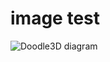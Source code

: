 # image test

![Doodle3D diagram](https://cloud.githubusercontent.com/assets/156066/15449296/fa7fab0e-1f79-11e6-9c98-e4b48b0815d0.png)

